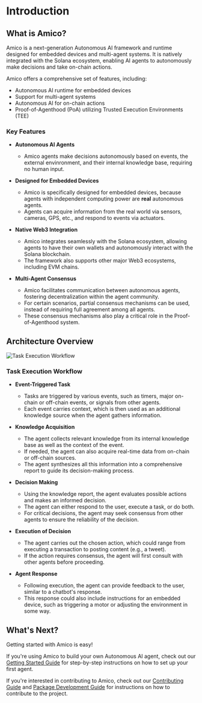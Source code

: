 # Introduction

## What is Amico?

Amico is a next-generation Autonomous AI framework and runtime designed for embedded devices and multi-agent systems. It is natively integrated with the Solana ecosystem, enabling AI agents to autonomously make decisions and take on-chain actions.

Amico offers a comprehensive set of features, including:

- Autonomous AI runtime for embedded devices
- Support for multi-agent systems
- Autonomous AI for on-chain actions
- Proof-of-Agenthood (PoA) utilizing Trusted Execution Environments (TEE)

### Key Features

- **Autonomous AI Agents**

  - Amico agents make decisions autonomously based on events, the external envinronment, and their internal knowledge base, requiring no human input.

- **Designed for Embedded Devices**

  - Amico is specifically designed for embedded devices, because agents with independent computing power are **real** autonomous agents.
  - Agents can acquire information from the real world via sensors, cameras, GPS, etc., and respond to events via actuators.

- **Native Web3 Integration**

  - Amico integrates seamlessly with the Solana ecosystem, allowing agents to have their own wallets and autonomously interact with the Solana blockchain.
  - The framework also supports other major Web3 ecosystems, including EVM chains.

- **Multi-Agent Consensus**

  - Amico facilitates communication between autonomous agents, fostering decentralization within the agent community.
  - For certain scenarios, partial consensus mechanisms can be used, instead of requiring full agreement among all agents.
  - These consensus mechanisms also play a critical role in the Proof-of-Agenthood system.

## Architecture Overview

![Task Execution Workflow](/amico-docs/task-exec.png)

### Task Execution Workflow

- **Event-Triggered Task**

  - Tasks are triggered by various events, such as timers, major on-chain or off-chain events, or signals from other agents.
  - Each event carries context, which is then used as an additional knowledge source when the agent gathers information.

- **Knowledge Acquisition**

  - The agent collects relevant knowledge from its internal knowledge base as well as the context of the event.
  - If needed, the agent can also acquire real-time data from on-chain or off-chain sources.
  - The agent synthesizes all this information into a comprehensive report to guide its decision-making process.

- **Decision Making**

  - Using the knowledge report, the agent evaluates possible actions and makes an informed decision.
  - The agent can either respond to the user, execute a task, or do both.
  - For critical decisions, the agent may seek consensus from other agents to ensure the reliability of the decision.

- **Execution of Decision**

  - The agent carries out the chosen action, which could range from executing a transaction to posting content (e.g., a tweet).
  - If the action requires consensus, the agent will first consult with other agents before proceeding.

- **Agent Response**

  - Following execution, the agent can provide feedback to the user, similar to a chatbot's response.
  - This response could also include instructions for an embedded device, such as triggering a motor or adjusting the environment in some way.

## What's Next?

Getting started with Amico is easy!

If you're using Amico to build your own Autonomous AI agent, check out our [Getting Started Guide](/docs/getting-started) for step-by-step instructions on how to set up your first agent.

If you're interested in contributing to Amico, check out our [Contributing Guide](/docs/contributing) and [Package Development Guide](/docs/packages/overview) for instructions on how to contribute to the project.
